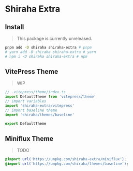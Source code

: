 # Shiraha Extra

## Install

> This package is currently unreleased.

```bash
pnpm add -D shiraha shiraha-extra # pnpm
# yarn add -D shiraha shiraha-extra # yarn
# npm i -D shiraha shiraha-extra # npm
```

## VitePress Theme

> WIP

```ts
// .vitepress/theme/index.ts
import DefaultTheme from 'vitepress/theme'
// import variables
import 'shiraha-extra/vitepress'
// import baseline theme
import 'shiraha/themes/baseline'

export DefaultTheme
```

## Miniflux Theme

> TODO

```css
@import url('https://unpkg.com/shiraha-extra/miniflux');
@import url('https://unpkg.com/shiraha/themes/baseline');
```
